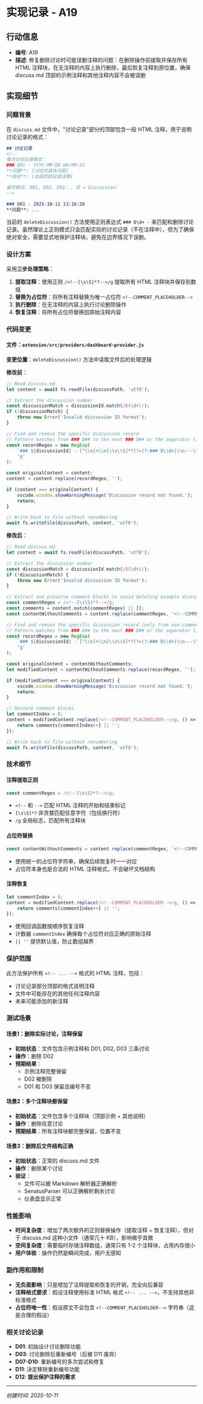 # 实现记录 - A19

## 行动信息
- **编号**: A19
- **描述**: 修复删除讨论时可能误删注释的问题：在删除操作前提取并保存所有 HTML 注释块，在无注释的内容上执行删除，最后恢复注释到原位置，确保 discuss.md 顶部的示例注释和其他注释内容不会被误删

## 实现细节

### 问题背景

在 `discuss.md` 文件中，"讨论记录"部分的顶部包含一段 HTML 注释，用于说明讨论记录的格式：

```markdown
## 讨论记录
<!--
每次讨论记录格式：
### D01 - YYYY-MM-DD HH:MM:SS
**问题**: [讨论的具体问题]
**结论**: [达成的结论或决策]

编号格式: D01, D02, D03...（D = Discussion）
-->

### D01 - 2025-10-11 13:16:20
**问题**: ...
```

当前的 `deleteDiscussion()` 方法使用正则表达式 `### D\d+ -` 来匹配和删除讨论记录。虽然理论上正则模式只会匹配实际的讨论记录（不在注释中），但为了确保绝对安全，需要显式地保护注释块，避免在边界情况下误删。

### 设计方案

采用**三步处理策略**：

1. **提取注释**：使用正则 `/<!--[\s\S]*?-->/g` 提取所有 HTML 注释块并保存到数组
2. **替换为占位符**：将所有注释替换为唯一占位符 `<!--COMMENT_PLACEHOLDER-->`
3. **执行删除**：在无注释的内容上执行讨论删除操作
4. **恢复注释**：将所有占位符替换回原始注释内容

### 代码变更

#### 文件：`extension/src/providers/dashboard-provider.js`

**变更位置**：`deleteDiscussion()` 方法中读取文件后的处理逻辑

**修改前**：
```javascript
// Read discuss.md
let content = await fs.readFile(discussPath, 'utf8');

// Extract the discussion number
const discussionMatch = discussionId.match(/D(\d+)/);
if (!discussionMatch) {
    throw new Error('Invalid discussion ID format');
}

// Find and remove the specific discussion record
// Pattern matches from ### D## to the next ### D## or the separator line
const recordRegex = new RegExp(
    `### ${discussionId} - [^\\n]+\\n[\\s\\S]*?(?=(?:### D\\d+|\\n---\\n\\*创建时间:))`,
    'g'
);

const originalContent = content;
content = content.replace(recordRegex, '');

if (content === originalContent) {
    vscode.window.showWarningMessage('Discussion record not found.');
    return;
}

// Write back to file without renumbering
await fs.writeFile(discussPath, content, 'utf8');
```

**修改后**：
```javascript
// Read discuss.md
let content = await fs.readFile(discussPath, 'utf8');

// Extract the discussion number
const discussionMatch = discussionId.match(/D(\d+)/);
if (!discussionMatch) {
    throw new Error('Invalid discussion ID format');
}

// Extract and preserve comment blocks to avoid deleting example discussions
const commentRegex = /<!--[\s\S]*?-->/g;
const comments = content.match(commentRegex) || [];
const contentWithoutComments = content.replace(commentRegex, '<!--COMMENT_PLACEHOLDER-->');

// Find and remove the specific discussion record (only from non-comment content)
// Pattern matches from ### D## to the next ### D## or the separator line
const recordRegex = new RegExp(
    `### ${discussionId} - [^\\n]+\\n[\\s\\S]*?(?=(?:### D\\d+|\\n---\\n\\*创建时间:))`,
    'g'
);

const originalContent = contentWithoutComments;
let modifiedContent = contentWithoutComments.replace(recordRegex, '');

if (modifiedContent === originalContent) {
    vscode.window.showWarningMessage('Discussion record not found.');
    return;
}

// Restore comment blocks
let commentIndex = 0;
content = modifiedContent.replace(/<!--COMMENT_PLACEHOLDER-->/g, () => {
    return comments[commentIndex++] || '';
});

// Write back to file without renumbering
await fs.writeFile(discussPath, content, 'utf8');
```

### 技术细节

#### 注释提取正则
```javascript
const commentRegex = /<!--[\s\S]*?-->/g;
```
- `<!--` 和 `-->` 匹配 HTML 注释的开始和结束标记
- `[\s\S]*?` 非贪婪匹配任意字符（包括换行符）
- `/g` 全局标志，匹配所有注释块

#### 占位符替换
```javascript
const contentWithoutComments = content.replace(commentRegex, '<!--COMMENT_PLACEHOLDER-->');
```
- 使用统一的占位符字符串，确保后续恢复时一一对应
- 占位符本身也是合法的 HTML 注释格式，不会破坏文档结构

#### 注释恢复
```javascript
let commentIndex = 0;
content = modifiedContent.replace(/<!--COMMENT_PLACEHOLDER-->/g, () => {
    return comments[commentIndex++] || '';
});
```
- 使用回调函数按顺序恢复注释
- 计数器 `commentIndex` 确保每个占位符对应正确的原始注释
- `|| ''` 提供默认值，防止数组越界

### 保护范围

此方法保护所有 `<!-- ... -->` 格式的 HTML 注释，包括：
- 讨论记录部分顶部的格式说明注释
- 文件中可能存在的其他任何注释内容
- 未来可能添加的新注释

### 测试场景

#### 场景1：删除实际讨论，注释保留
- **初始状态**：文件包含示例注释和 D01, D02, D03 三条讨论
- **操作**：删除 D02
- **预期结果**：
  - 示例注释完整保留
  - D02 被删除
  - D01 和 D03 保留且编号不变

#### 场景2：多个注释块都保留
- **初始状态**：文件包含多个注释块（顶部示例 + 其他说明）
- **操作**：删除任意讨论
- **预期结果**：所有注释块都完整保留，位置不变

#### 场景3：删除后文件结构正确
- **初始状态**：正常的 discuss.md 文件
- **操作**：删除某个讨论
- **验证**：
  - 文件可以被 Markdown 解析器正确解析
  - SenatusParser 可以正确解析剩余讨论
  - 仪表盘显示正常

### 性能影响

- **时间复杂度**：增加了两次额外的正则替换操作（提取注释 + 恢复注释），但对于 discuss.md 这种小文件（通常几十 KB），影响微乎其微
- **空间复杂度**：需要临时存储注释数组，通常只有 1-2 个注释块，占用内存很小
- **用户体验**：操作仍然是瞬间完成，用户无感知

### 副作用和限制

- **无负面影响**：只是增加了注释提取和恢复的开销，完全向后兼容
- **注释格式要求**：假设注释使用标准 HTML 格式 `<!-- ... -->`，不支持其他非标准格式
- **占位符唯一性**：假设原文不会包含 `<!--COMMENT_PLACEHOLDER-->` 字符串（这是合理的假设）

### 相关讨论记录

- **D01**: 初始设计讨论删除功能
- **D03**: 讨论删除后重新编号（后被 D11 废弃）
- **D07-D10**: 重新编号的多次尝试和修复
- **D11**: 决定移除重新编号功能
- **D12**: **提出保护注释的需求**

---
*创建时间: 2025-10-11*
